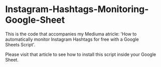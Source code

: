 # Instagram-Hashtags-Monitoring-Google-Sheet
This is the code that accompanies my Mediuma atricle: 'How to automatically monitor Instagram Hashtags for free with a Google Sheets Script'. 

Please visit that article to see how to install this script inside your Google Sheet.
